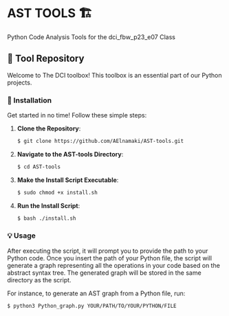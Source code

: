 # AST TOOLS 🏗

Python Code Analysis Tools for the dci_fbw_p23_e07 Class

## 🧰 Tool Repository

Welcome to The DCI toolbox! This toolbox is an essential part of our Python projects.

### 🚀 Installation

Get started in no time! Follow these simple steps:

1. **Clone the Repository**:

    ```bash
    $ git clone https://github.com/AElnamaki/AST-tools.git
    ```

2. **Navigate to the AST-tools Directory**:

    ```bash
    $ cd AST-tools
    ```

3. **Make the Install Script Executable**:

    ```bash
    $ sudo chmod +x install.sh
    ```

4. **Run the Install Script**:

    ```bash
    $ bash ./install.sh
    ```

### 💡 Usage

After executing the script, it will prompt you to provide the path to your Python code. Once you insert the path of your Python file, the script will generate a graph representing all the operations in your code based on the abstract syntax tree. The generated graph will be stored in the same directory as the script.

For instance, to generate an AST graph from a Python file, run:

```bash
$ python3 Python_graph.py YOUR/PATH/TO/YOUR/PYTHON/FILE
